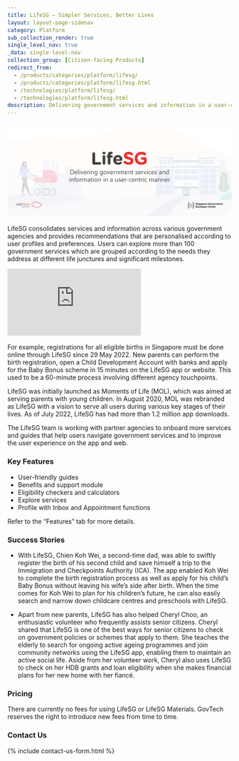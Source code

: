 ```yaml
---
title: LifeSG – Simpler Services, Better Lives
layout: layout-page-sidenav
category: Platform
sub_collection_render: true
single_level_nav: true
_data: single-level-nav
collection_group: [Citizen-facing Products]
redirect_from:
  - /products/categories/platform/lifesg/
  - /products/categories/platform/lifesg.html
  - /technologies/platform/lifesg/
  - /technologies/platform/lifesg.html
description: Delivering government services and information in a user-centric manner.
---
```


![LifeSG header banner for Singapore Governmeent Developer Portal](/assets/img/LifeSG-HeaderBanner-v2.png)

LifeSG consolidates services and information across various government agencies and provides recommendations that are personalised according to user profiles and preferences. Users can explore more than 100 government services which are grouped according to the needs they address at different life junctures and significant milestones. 

<iframe src="https://www.youtube.com/embed/cqy9LF2jw7M?showinfo=0" frameborder="0" allow="accelerometer; autoplay; encrypted-media; gyroscope; picture-in-picture" allowfullscreen></iframe>

For example, registrations for all eligible births in Singapore must be done online through LifeSG since 29 May 2022. New parents can perform the birth registration, open a Child Development Account with banks and apply for the Baby Bonus scheme in 15 minutes on the LifeSG app or website. This used to be a 60-minute process involving different agency touchpoints.

LifeSG was initially launched as Moments of Life (MOL), which was aimed at serving parents with young children. In August 2020, MOL was rebranded as LifeSG with a vision to serve all users during various key stages of their lives. As of July 2022, LifeSG has had more than 1.2 million app downloads.

The LifeSG team is working with partner agencies to onboard more services and guides that help users navigate government services and to improve the user experience on the app and web. 

### Key Features

- User-friendly guides
- Benefits and support module
- Eligibility checkers and calculators 
- Explore services
- Profile with Inbox and Appointment functions

Refer to the “Features” tab for more details. 

### Success Stories

- With LifeSG, Chien Koh Wei, a second-time dad, was able to swiftly register the birth of his second child and save himself a trip to the Immigration and Checkpoints Authority (ICA). The app enabled Koh Wei to complete the birth registration process as well as apply for his child’s Baby Bonus without leaving his wife’s side after birth. When the time comes for Koh Wei to plan for his children’s future, he can also easily search and narrow down childcare centres and preschools with LifeSG.

- Apart from new parents, LifeSG has also helped Cheryl Choo, an enthusiastic volunteer who frequently assists senior citizens. Cheryl shared that LifeSG is one of the best ways for senior citizens to check on government policies or schemes that apply to them. She teaches the elderly to search for ongoing active ageing programmes and join community networks using the LifeSG app, enabling them to maintain an active social life. Aside from her volunteer work, Cheryl also uses LifeSG to check on her HDB grants and loan eligibility when she makes financial plans for her new home with her fiancé.

### Pricing

There are currently no fees for using LifeSG or LifeSG Materials. GovTech reserves the right to introduce new fees from time to time.

### Contact Us

{% include contact-us-form.html %}
